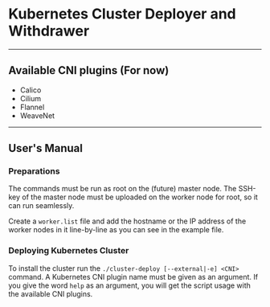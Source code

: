 # Kubernetes Cluster Deployer and Withdrawer

****

## Available CNI plugins (For now)

* Calico
* Cilium
* Flannel
* WeaveNet

****

## User's Manual

### Preparations
The commands must be run as root on the (future) master node. The SSH-key of the master node must be uploaded
on the worker node for root, so it can run seamlessly.

Create a `worker.list` file and add the hostname or the IP address of the worker nodes in it line-by-line
as you can see in the example file.

### Deploying Kubernetes Cluster
To install the cluster run the `./cluster-deploy [--external|-e] <CNI>` command. A Kubernetes CNI plugin name
must be given as an argument. If you give the word `help` as an argument, you will get the script usage
with the available CNI plugins.

